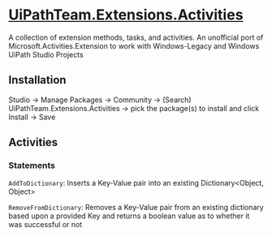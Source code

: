 # [UiPathTeam.Extensions.Activities](https://marketplace.uipath.com/listings/uipathteam-extensions-activities)

A collection of extension methods, tasks, and activities. An unofficial port of Microsoft.Activities.Extension to work with Windows-Legacy and Windows UiPath Studio Projects

## Installation
Studio -> Manage Packages -> Community -> (Search) UiPathTeam.Extensions.Activities -> pick the package(s) to install and click Install -> Save

## Activities
### Statements
`AddToDictionary`: Inserts a Key-Value pair into an existing Dictionary<Object, Object>

`RemoveFromDictionary`: Removes a Key-Value pair from an existing dictionary based upon a provided Key and returns a boolean value as to whether it was successful or not
